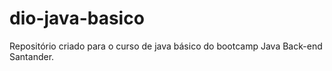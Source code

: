 # dio-java-basico

Repositório criado para o curso de java básico do bootcamp Java Back-end Santander.